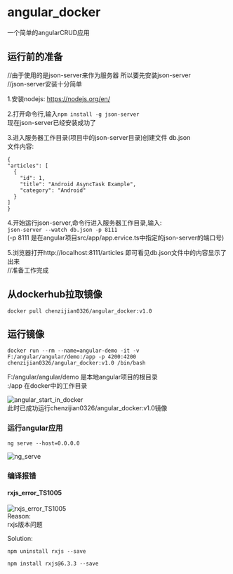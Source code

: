 # angular_docker
一个简单的angularCRUD应用  

## 运行前的准备
//由于使用的是json-server来作为服务器 所以要先安装json-server  
//json-server安装十分简单  

1.安装nodejs: https://nodejs.org/en/  
  
2.打开命令行,输入`npm install -g json-server`  
  现在json-server已经安装成功了  
    
3.进入服务器工作目录(项目中的json-server目录)创建文件 db.json  
  文件内容:  
  ```
  {
  "articles": [
    {
      "id": 1,
      "title": "Android AsyncTask Example",
      "category": "Android"
    }
  ]
}
```
  
4.开始运行json-server,命令行进入服务器工作目录,输入:  
`json-server --watch db.json -p 8111`  
  (-p 8111 是在angular项目src/app/app.ervice.ts中指定的json-server的端口号)  
    
5.浏览器打开http://localhost:8111/articles 即可看见db.json文件中的内容显示了出来  
//准备工作完成  

## 从dockerhub拉取镜像
`docker pull chenzijian0326/angular_docker:v1.0`  

## 运行镜像
`docker run --rm --name=angular-demo -it -v F:/angular/angular/demo:/app -p 4200:4200 chenzijian0326/angular_docker:v1.0 /bin/bash`  

F:/angular/angular/demo 是本地angular项目的根目录  
:/app 在docker中的工作目录

![angular_start_in_docker](https://github.com/NoobCoderChen/angular_docker/blob/master/error_img/angular_start_in_docker.jpg)  
此时已成功运行chenzijian0326/angular_docker:v1.0镜像  

### 运行angular应用
`ng serve --host=0.0.0.0`  

![ng_serve](https://github.com/NoobCoderChen/angular_docker/blob/master/error_img/ng_serve.jpg) 

### 编译报错  
#### rxjs_error_TS1005  
![rxjs_error_TS1005](https://github.com/NoobCoderChen/angular_docker/blob/master/error_img/rxjs_error_TS1005.jpg)  
Reason:  
rxjs版本问题  

Solution:  
```
npm uninstall rxjs --save  

npm install rxjs@6.3.3 --save  

```

